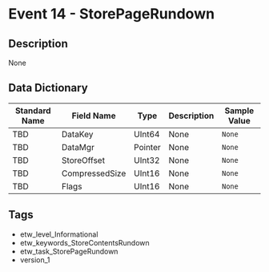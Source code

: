 # Event 14 - StorePageRundown

## Description
None

## Data Dictionary
|Standard Name|Field Name|Type|Description|Sample Value|
|---|---|---|---|---|
|TBD|DataKey|UInt64|None|`None`|
|TBD|DataMgr|Pointer|None|`None`|
|TBD|StoreOffset|UInt32|None|`None`|
|TBD|CompressedSize|UInt16|None|`None`|
|TBD|Flags|UInt16|None|`None`|

## Tags
* etw_level_Informational
* etw_keywords_StoreContentsRundown
* etw_task_StorePageRundown
* version_1